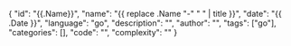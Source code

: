 {
"id": "{{.Name}}",
"name": "{{ replace .Name "-" " " | title }}",
"date": "{{ .Date }}",
"language": "go",
"description": "",
"author": "",
"tags": ["go"],
"categories": [],
"code": "",
"complexity": ""
}
